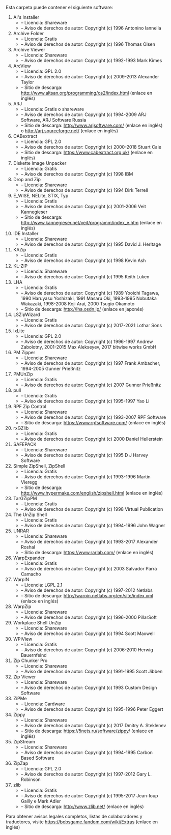 ﻿Esta carpeta puede contener el siguiente software:

1. AI's Installer
   - – Licencia: Shareware
   - – Aviso de derechos de autor: Copyright (c) 1996 Antonino Iannella
2. Archive Folder
   - – Licencia: Gratis
   - – Aviso de derechos de autor: Copyright (c) 1996 Thomas Olsen
3. Archive Viewer
   - – Licencia: Shareware
   - – Aviso de derechos de autor: Copyright (c) 1992-1993 Mark Kimes
4. ArcView
   - – Licencia: GPL 2.0
   - – Aviso de derechos de autor: Copyright (c) 2009-2013 Alexander Taylor
   - – Sitio de descarga: http://www.altsan.org/programming/os2/index.html (enlace en inglés)
5. ARJ
   - – Licencia: Gratis o shareware
   - – Aviso de derechos de autor: Copyright (c) 1994-2009 ARJ Software, ARJ Software Russia
   - – Sitio de descarga: http://www.arjsoftware.com/ (enlace en inglés) o http://arj.sourceforge.net/ (enlace en inglés)
6. CABextract
   - – Licencia: GPL 2.0
   - – Aviso de derechos de autor: Copyright (c) 2000-2018 Stuart Caie
   - – Sitio de descarga: https://www.cabextract.org.uk/ (enlace en inglés)
7. Diskette Image Unpacker
   - – Licencia: Gratis
   - – Aviso de derechos de autor: Copyright (c) 1998 IBM
8. Drop and Zip
   - – Licencia: Shareware
   - – Aviso de derechos de autor: Copyright (c) 1994 Dirk Terrell
9. E_WISE, NELite, STIX, Typ
   - – Licencia: Gratis
   - – Aviso de derechos de autor: Copyright (c) 2001-2006 Veit Kannegieser
   - – Sitio de descarga: http://www.kannegieser.net/veit/programm/index_e.htm (enlace en inglés)
10. IDE Installer
    - – Licencia: Shareware
    - – Aviso de derechos de autor: Copyright (c) 1995 David J. Heritage
11. KAZip
    - – Licencia: Gratis
    - – Aviso de derechos de autor: Copyright (c) 1998 Kevin Ash
12. KL-ZIP
    - – Licencia: Shareware
    - – Aviso de derechos de autor: Copyright (c) 1995 Keith Luken
13. LHA
    - – Licencia: Gratis
    - – Aviso de derechos de autor: Copyright (c) 1989 Yooichi Tagawa, 1990 Haruyasu Yoshizaki, 1991 Masaru Oki, 1993-1995 Nobutaka Wakazaki, 1998-2008 Koji Arai, 2000 Tsugio Okamoto
    - – Sitio de descarga: http://lha.osdn.jp/ (enlace en japonés)
14. LSZipWizard
    - – Licencia: Gratis
    - – Aviso de derechos de autor: Copyright (c) 2017-2021 Lothar Söns
15. lxLite
    - – Licencia: GPL 2.0
    - – Aviso de derechos de autor: Copyright (c) 1996-1997 Andrew Zabolotny, 2001-2015 Max Alekseyev, 2017 bitwise works GmbH
16. PM Zipper
    - – Licencia: Shareware
    - – Aviso de derechos de autor: Copyright (c) 1997 Frank Ambacher, 1994-2005 Gunner Prießnitz
17. PMUnZip
    - – Licencia: Gratis
    - – Aviso de derechos de autor: Copyright (c) 2007 Gunner Prießnitz
18. pull
    - – Licencia: Gratis
    - – Aviso de derechos de autor: Copyright (c) 1995-1997 Yao Li
19. RPF Zip Control
    - – Licencia: Shareware
    - – Aviso de derechos de autor: Copyright (c) 1993-2007 RPF Software
    - – Sitio de descarga: https://www.rpfsoftware.com/ (enlace en inglés)
20. rxGZlib
    - – Licencia: Gratis
    - – Aviso de derechos de autor: Copyright (c) 2000 Daniel Hellerstein
21. SAFEPACK
    - – Licencia: Shareware
    - – Aviso de derechos de autor: Copyright (c) 1995 D J Harvey Software
22. Simple ZipShell, ZipShell
    - – Licencia: Gratis
    - – Aviso de derechos de autor: Copyright (c) 1993-1996 Martin Vieregg
    - – Sitio de descarga: http://www.hypermake.com/english/zipshell.html (enlace en inglés)
23. TarGZipPM
    - – Licencia: Gratis
    - – Aviso de derechos de autor: Copyright (c) 1998 Virtual Publication
24. The UnZip Shell
    - – Licencia: Gratis
    - – Aviso de derechos de autor: Copyright (c) 1994-1996 John Wagner
25. UNRAR
    - – Licencia: Shareware
    - – Aviso de derechos de autor: Copyright (c) 1993-2017 Alexander Roshal
    - – Sitio de descarga: https://www.rarlab.com/ (enlace en inglés)
26. WarpExpander
    - – Licencia: Gratis
    - – Aviso de derechos de autor: Copyright (c) 2003 Salvador Parra Camacho
27. WarpIN
    - – Licencia: LGPL 2.1
    - – Aviso de derechos de autor: Copyright (c) 1997-2012 Netlabs
    - – Sitio de descarga: http://warpin.netlabs.org/en/site/index.xml (enlace en inglés)
28. WarpZip
    - – Licencia: Shareware
    - – Aviso de derechos de autor: Copyright (c) 1996-2000 PillarSoft
29. Workplace Shell UnZip
    - – Licencia: Shareware
    - – Aviso de derechos de autor: Copyright (c) 1994 Scott Maxwell
30. WPIView
    - – Licencia: Gratis
    - – Aviso de derechos de autor: Copyright (c) 2006-2010 Herwig Bauernfeind
31. Zip Chunker Pro
    - – Licencia: Shareware
    - – Aviso de derechos de autor: Copyright (c) 1991-1995 Scott Jibben
32. Zip Viewer
    - – Licencia: Shareware
    - – Aviso de derechos de autor: Copyright (c) 1993 Custom Design Software
33. ZiPMe
    - – Licencia: Cardware
    - – Aviso de derechos de autor: Copyright (c) 1995-1996 Peter Eggert
34. Zippy
    - – Licencia: Shareware
    - – Aviso de derechos de autor: Copyright (c) 2017 Dmitry A. Steklenev
    - – Sitio de descarga: https://5nets.ru/software/zippy/ (enlace en inglés)
35. ZipStream
    - – Licencia: Shareware
    - – Aviso de derechos de autor: Copyright (c) 1994-1995 Carbon Based Software
36. ZipZap
    - – Licencia: GPL 2.0
    - – Aviso de derechos de autor: Copyright (c) 1997-2012 Gary L. Robinson
37. zlib
    - – Licencia: Gratis
    - – Aviso de derechos de autor: Copyright (c) 1995-2017 Jean-loup Gailly e Mark Adler
    - – Sitio de descarga: http://www.zlib.net/ (enlace en inglés)

Para obtener avisos legales completos, listas de colaboradores y traductores, visite https://bobsgame.fandom.com/wiki/Extras (enlace en inglés)
